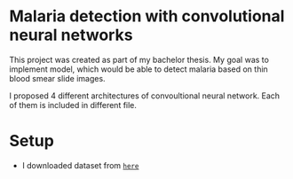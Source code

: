 # Malaria detection with convolutional neural networks

This project was created as part of my bachelor thesis. My goal was to implement model, which would be able to detect malaria based on thin blood smear slide images.

I proposed 4 different architectures of convoultional neural network. Each of them is included in different file.

# Setup

- I downloaded dataset from <a href="https://lhncbc.nlm.nih.gov/publication/pub9932" target="_blank">`here`</a>
